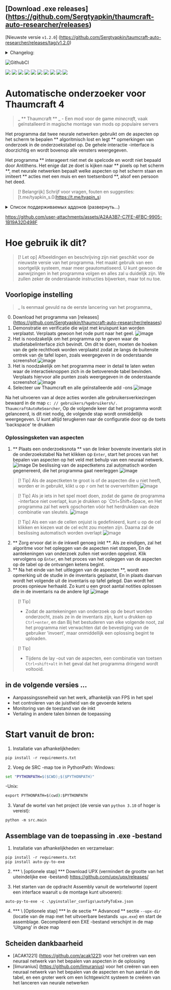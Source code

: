 ## [Download .exe releases] (https://github.com/Sergtyapkin/thaumcraft-auto-researcher/releases)
[Nieuwste versie `v1.2.0`] (https://github.com/Sergtyapkin/taumcraft-auto-researcher/releases/tag/v1.2.0)
<details>
<summary>Changelog:</summary>

- Configaties worden opgeslagen in AppData. Bij het opnieuw opstarten hoeft u de toepassing niet langer opnieuw te configureren
- Nu bepaalt het neurale netwerk de aspecten op tafel!
De snelheid van het onderzoek door dit is meer dan 10 keer toegenomen.
- Verbeterde de snelheid van het neurale netwerk vanwege de lokale caching
- Sleutelcombinaties toegevoegd voor dunnere controle
- Toegevoegd niet -stop onderzoeksregime

> `v1.2._` - Configuratie van alle aspecten met verschillende neuraliteit en ambacht van de vermiste

> `v1.1._` - Configuratie van aspecten op de tabel met een neuraal netwerk met de mogelijkheid om de gebruiker te veranderen

> `v1.0._` - de configuratie van aspecten op de tabel door de gebruiker

> `v0 ._._` - Pre -beboeting MVP -versies
</details>



![GithubCI](https://github.com/SergTyapkin/thaumcraft-auto-researcher/actions/workflows/auto-translate-readme.yml/badge.svg)

[![](https://img.shields.io/badge/русский-_?style=for-the-badge&logo=readme&color=white)](https://github.com/SergTyapkin/thaumcraft-auto-researcher/blob/README_TRANSLATIONS/russian_README.md)
[![](https://img.shields.io/badge/english-_?style=for-the-badge&logo=readme&color=white)](https://github.com/SergTyapkin/thaumcraft-auto-researcher/blob/README_TRANSLATIONS/english_README.md)
[![](https://img.shields.io/badge/中文(简体)-_?style=for-the-badge&logo=readme&color=white)](https://github.com/SergTyapkin/thaumcraft-auto-researcher/blob/README_TRANSLATIONS/chinese%20(simplified)_README.md)
[![](https://img.shields.io/badge/中文(传统)-_?style=for-the-badge&logo=readme&color=white)](https://github.com/SergTyapkin/thaumcraft-auto-researcher/blob/README_TRANSLATIONS/chinese%20(traditional)_README.md)
[![](https://img.shields.io/badge/arabic(العربية)-_?style=for-the-badge&logo=readme&color=white)](https://github.com/SergTyapkin/thaumcraft-auto-researcher/blob/README_TRANSLATIONS/arabic_README.md)
[![](https://img.shields.io/badge/español-_?style=for-the-badge&logo=readme&color=white)](https://github.com/SergTyapkin/thaumcraft-auto-researcher/blob/README_TRANSLATIONS/spanish_README.md)
[![](https://img.shields.io/badge/italiano-_?style=for-the-badge&logo=readme&color=white)](https://github.com/SergTyapkin/thaumcraft-auto-researcher/blob/README_TRANSLATIONS/italian_README.md)
[![](https://img.shields.io/badge/Deutsch-_?style=for-the-badge&logo=readme&color=white)](https://github.com/SergTyapkin/thaumcraft-auto-researcher/blob/README_TRANSLATIONS/dutch_README.md)
[![](https://img.shields.io/badge/hindi(हिन्दी)-_?style=for-the-badge&logo=readme&color=white)](https://github.com/SergTyapkin/thaumcraft-auto-researcher/blob/README_TRANSLATIONS/hindi_README.md)
[![](https://img.shields.io/badge/korean(한국어)-_?style=for-the-badge&logo=readme&color=white)](https://github.com/SergTyapkin/thaumcraft-auto-researcher/blob/README_TRANSLATIONS/korean_README.md)



# Automatische onderzoeker voor Thaumcraft 4
> _ ** Thaumcraft ** _ - Een mod voor de game _minecraft_, vaak geïnstalleerd in magische montage van mods op populaire servers

Het programma dat twee neurale netwerken gebruikt om de aspecten op het scherm te bepalen ** algoritmisch lost en legt ** opmerkingen van onderzoek in de onderzoekstabel op.
De gehele interactie -interface is doorzichtig en wordt bovenop alle vensters weergegeven.

Het programma ** interageert niet met de spelcode en wordt niet bepaald door Antithens.
Het enige dat ze doet is kijken naar ** pixels op het scherm **, met neurale netwerken bepaalt welke aspecten op het scherm staan ​​en imiteert ** acties met een muis en een toetsenbord **, alsof een persoon het deed.

> [! Belangrijk]
> Schrijf voor vragen, fouten en suggesties: [t.me/tyapkin_s.0(https://t.me/tyapin_s)

<details>
<summary>Список поддерживаемых аддонов (развернуть...)</summary>

- Magische bijen
- Verboden magie
- Hebzucht
- Grumping
- Gregtech NewHorizons
- Thaumische laarzen
- Botanische add -ons
- Het Elysium
- Thaumische onthullingen
- Essentiële Thaumaturgy
- Abyssalcraft -integratie
</details>

https://github.com/user-attachments/assets/A2AA3B7-C7FE-4FBC-9905-1B19A32D498F




# Hoe gebruik ik dit?
> [! Let op]
> Afbeeldingen en beschrijving zijn niet geschikt voor de nieuwste versie van het programma. Het maakt gebruik van een soortgelijk systeem, maar meer geautomatiseerd. U kunt gewoon de aanwijzingen in het programma volgen en alles zal u duidelijk zijn.
> We zullen zeker de onderstaande instructies bijwerken, maar tot nu toe.

## Voorlopige instelling
> _ Is eenmaal gevuld na de eerste lancering van het programma_
0. Download het programma van [releases] (https://github.com/Sergtyapkin/thaumcraft-auto-researcher/releases)
1. Demonstratie en verificatie die wijst met kruispunt kan worden verplaatst.
Verplaats gewoon het rode punt naar het geel.
![image](https://github.com/SergTyapkin/thaumcraft-auto-researcher/blob/master/README_images/enroll.png?raw=true)
2. Het is noodzakelijk om het programma op te geven waar de studietabelinterface zich bevindt.
Om dit te doen, moeten de hoeken van de gele rechthoek worden verplaatst zodat ze langs de buitenste omtrek van de tafel lopen, zoals weergegeven in de onderstaande screenshot
![image](https://github.com/SergTyapkin/thaumcraft-auto-researcher/blob/master/README_images/find_table.png?raw=true)
3. Het is noodzakelijk om het programma meer in detail te laten weten waar de interactieknoppen zich in de betoverende tabel bevinden.
Verplaats hiervoor alle punten zoals weergegeven in de onderstaande screenshot
![image](https://github.com/SergTyapkin/thaumcraft-auto-researcher/blob/master/README_images/setup_controls.png?raw=true)
4. Selecteer uw Thaumcraft en alle geïnstalleerde add -ons
![image](https://github.com/SergTyapkin/thaumcraft-auto-researcher/blob/master/README_images/setup_version_and_addons.png?raw=true) 

Na het uitvoeren van al deze acties worden alle gebruikersverkiezingen bewaard in de map `c: // gebruikers/%gebruikers%/. ThaumcraftAutoReSearcher`,
Op de volgende keer dat het programma wordt gelanceerd, is dit niet nodig, de volgende stap wordt onmiddellijk weergegeven.
U kunt altijd terugkeren naar de configuratie door op de toets 'backspace' te drukken

### Oplossingsketen van aspecten
1. ** Plaats een onderzoeksnota ** van de linker bovenste inventaris slot in de onderzoekstabel
Na het klikken op `Enter`, start het proces van het bepalen van aspecten op het veld met behulp van een neuraal netwerk.
![image](https://github.com/SergTyapkin/thaumcraft-auto-researcher/blob/master/README_images/prepare_to_solving_aspects.png?raw=true)
De beslissing van de aspectketens zal automatisch worden gegenereerd, die het programma gaat neerleggen
![image](https://github.com/SergTyapkin/thaumcraft-auto-researcher/blob/master/README_images/aspects_solved.png?raw=true)

> [! Tip]
> Als de aspectketen te groot is of de aspecten die u niet heeft, worden er in gebruikt, klikt u op `r` om het te oververhitten
![image](https://github.com/SergTyapkin/thaumcraft-auto-researcher/blob/master/README_images/aspects_rerolled.png?raw=true)

> [! Tip]
> Als je iets in het spel moet doen, zodat de game de programma -interface niet overlapt, kun je drukken op `Ctrl+Shift+Space, en
Het programma zal het werk opschorten vóór het herdrukken van deze combinatie van sleutels.
![image](https://github.com/SergTyapkin/thaumcraft-auto-researcher/blob/master/README_images/program_paused.png?raw=true)

> [! Tip]
> Als een van de cellen onjuist is gedefinieerd, kunt u op de cel klikken en kiezen wat de cel echt zou moeten zijn.
Daarna zal de beslissing automatisch worden overlapt
![image](https://github.com/SergTyapkin/thaumcraft-auto-researcher/blob/master/README_images/setup_table_aspects.png?raw=true)
2. ** Zorg ervoor dat in de inkwell genoeg inkt **. Als ze eindigen, zal het algoritme voor het opleggen van de aspecten niet stoppen,
En de aantekeningen van onderzoek zullen niet worden opgelost.
Klik vervolgens op `Enter`, en het proces van het opleggen van de aspecten op de tabel op de ontvangen ketens begint.
3. ** Na het einde van het uitleggen van de aspecten **, wordt een opmerking uit de studie in de inventaris geplaatst,
En in plaats daarvan wordt het volgende uit de inventaris op tafel gelegd.
Dan wordt het proces opnieuw herhaald. Zo kunt u een groot aantal notities oplossen die in de inventaris na de andere ligt
![image](https://github.com/SergTyapkin/thaumcraft-auto-researcher/blob/master/README_images/next_research_putted.png?raw=true)

> [! Tip]
> - Zodat de aantekeningen van onderzoek op de beurt worden onderzocht, zoals ze in de inventaris zijn, kunt u drukken op `Ctrl+enter`, en dan
Bij het bestuderen van elke volgende noot, zal het programma niet verwachten dat de bevestiging van de gebruiker 'invoert', maar onmiddellijk een oplossing begint te uploaden.

> [! Tip]
> - Tijdens de lay -out van de aspecten, een combinatie van toetsen `Ctrl+shift+alt` in het geval dat het programma dringend wordt voltooid.





## in de volgende versies ...
- Aanpassingssnelheid van het werk, afhankelijk van FPS in het spel
- het controleren van de juistheid van de gevoerde ketens
- Monitoring van de toestand van de inkt
- Vertaling in andere talen binnen de toepassing




# Start vanuit de bron:
1. Installatie van afhankelijkheden:
```shell
pip install -r requirements.txt
```

2. Voeg de SRC -map toe in PythonPath:
Windows:
```cmd
set "PYTHONPATH=$($CWD);$($PYTHONPATH)"
```
-Unix:
```cmd
export PYTHONPATH=$(cwd):$PYTHONPATH
```

3. Vanaf de wortel van het project (de versie van `python 3.10` of hoger is vereist):
```shell
python -m src.main
```


## Assemblage van de toepassing in .exe -bestand
1. Installatie van afhankelijkheden en verzamelaar:
```shell
pip install -r requirements.txt
pip install auto-py-to-exe
```

2. *** \ [optionele stap] *** Download UPX (vermindert de grootte van het uiteindelijke exe -bestand)
https://github.com/upx/upx/releases/


3. Het starten van de opdracht Assembly vanuit de wortelwortel (opent een interface waaruit u de montage kunt uitvoeren):
```shell
auto-py-to-exe -c .\pyinstaller_configs\autoPyToExe.json
```

4. *** \ [Optionele stap] *** In de sectie ** Advanced ** sectie `--upx-dir` (locatie van de map met het uitvoerbare bestands` upx.exe`) en start de assemblage.
Gecompileerd een EXE -bestand verschijnt in de map 'Uitgang' in deze map


## Scheiden dankbaarheid
- [ACAK1221] (https://github.com/acak1221) voor het creëren van een neuraal netwerk van het bepalen van aspecten in de oplossing
- [limuranius] (https://github.com/limuranius) voor het creëren van een neuraal netwerk van het bepalen van de aspecten en hun aantal in de tabel, en een groter werk om een ​​lichtgewicht systeem te creëren van het lanceren van neurale netwerken